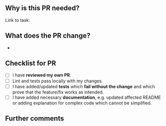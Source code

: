 ## Why is this PR needed? <!-- Link(s) to tasks this change addresses, and reason for PR -->

Link to task: <link>

## What does the PR change? <!-- Outline/Explain the changes made to the code -->

-

## Checklist for PR <!-- Put an x in the boxes that apply. You can also fill these out after creating the PR -->

- [ ] I have **reviewed my own PR**.
- [ ] Lint and tests pass locally with my changes.
- [ ] I have added/updated **tests** which **fail without the change** and which prove that the feature/fix works as intended.
- [ ] I have added necessary **documentation**, e.g. updated affected README or adding explanation for complex code which cannot be simplified.

## Further comments <!-- If this is a relatively large or complex change, kick off the discussion by explaining why you chose the solution you did and what alternatives you considered, etc... -->
